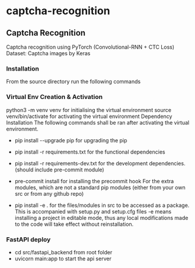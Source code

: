 # captcha-recognition
## Captcha Recognition 

Captcha recognition using PyTorch (Convolutional-RNN + CTC Loss)
Dataset: Captcha images by Keras

### Installation
From the source directory run the following commands

### Virtual Env Creation & Activation
python3 -m venv venv for initialising the virtual environment
source venv/bin/activate for activating the virtual environment
Dependency Installation
The following commands shall be ran after activating the virtual environment.

- pip install --upgrade pip for upgrading the pip
- pip install -r requirements.txt for the functional dependencies
- pip install -r requirements-dev.txt for the development dependencies. (should include pre-commit module)
- pre-commit install for installing the precommit hook
For the extra modules, which are not a standard pip modules (either from your own src or from any github repo)

- pip install -e . for the files/modules in src to be accessed as a package. This is accompanied with setup.py and setup.cfg files
-e means installing a project in editable mode, thus any local modifications made to the code will take effect without reinstallation.

### FastAPI deploy
- cd src/fastapi_backend from root folder
- uvicorn main:app to start the api server 
